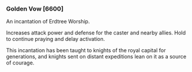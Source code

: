 ### Golden Vow [6600]

An incantation of Erdtree Worship.

Increases attack power and defense for the caster and nearby allies. Hold to continue praying and delay activation.

This incantation has been taught to knights of the royal capital for generations, and knights sent on distant expeditions lean on it as a source of courage.
